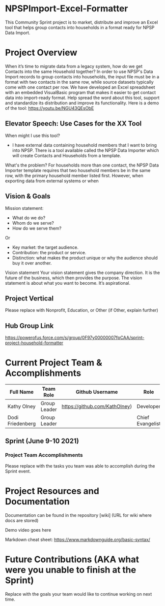 # NPSPImport-Excel-Formatter
This Community Sprint project is to market, distribute and improve an Excel tool that helps group contacts into households in a format ready for NPSP Data Import.

# Project Overview
When it’s time to migrate data from a legacy system, how do we get Contacts into the same Household together? In order to use NPSP's Data Import records to group contacts into households, the input file must be in a format with two contacts in the same row, while source datasets typically come with one contact per row. We have developed an Excel spreadsheet with an embedded VisualBasic program that makes it easier to get contact data into import-ready format. Help spread the word about this tool, support and standardize its distribution and improve its functionality. Here is a demo of the tool: https://youtu.be/NGU43QEsObE

## Elevator Speech: Use Cases for the XX Tool
When might I use this tool?
- I have external data containing household members that I want to bring into NPSP.
There is a tool available called the NPSP Data Importer which will create Contacts and Households from a template. 

What's the problem?
For households more than one contact, the NPSP Data Importer template requires that two household members be in the same row, with the primary household member listed first. However, when exporting data from external systems or when 


## Vision & Goals
Mission statement: 
- What do we do?
- Whom do we serve?
- How do we serve them?

Or 

- Key market: the target audience.
- Contribution: the product or service.
- Distinction: what makes the product unique or why the audience should buy it over another.

Vision statement
Your vision statement gives the company direction. It is the future of the business, which then provides the purpose.
The vision statement is about what you want to become. It’s aspirational.

## Project Vertical
Please replace with Nonprofit, Education, or Other (if Other, explain further)

## Hub Group Link
https://powerofus.force.com/s/group/0F97y00000007fpCAA/sprint-project-household-formatter

# Current Project Team & Accomplishments

Full Name            | Team Role     | Github Username                                    |Role
------------         | ------------- | -------------                                      |-------------   
Kathy Olney          | Group Leader  | https://github.com/KathOlney)                      | Developer
Dodi Friedenberg     | Group Leader  |                                                    | Chief Evangelist

## Sprint (June 9-10 2021)

### Project Team Accomplishments
Please replace with the tasks you team was able to accomplish during the Sprint event.


# Project Resources and Documentation
Documentation can be found in the repository [wiki] (URL for wiki where docs are stored)

Demo video goes here

Markdown cheat sheet: https://www.markdownguide.org/basic-syntax/

# Future Contributions (AKA what were you unable to finish at the Sprint)
Replace with the goals your team would like to continue working on next time.

